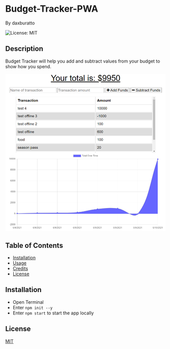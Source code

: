 # Budget-Tracker-PWA

By daxburatto

![License: MIT](https://img.shields.io/badge/License-MIT-yellow.svg)

## Description

Budget Tracker will help you add and subtract values from your budget to show how you spend.

![Budget Tracker](public/images/budgettracker.png)

## Table of Contents

* [Installation](#installation)
* [Usage](#usage)
* [Credits](#credits)
* [License](#license)

## Installation

* Open Terminal
* Enter `npm init --y`
* Enter `npm start` to start the app locally

## License

[MIT](https://choosealicense.com/licenses/mit/)

